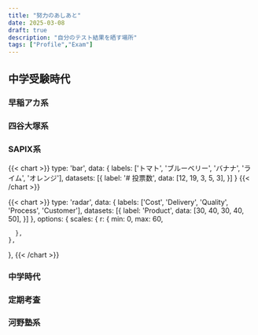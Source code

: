```yaml
---
title: "努力のあしあと"
date: 2025-03-08
draft: true
description: "自分のテスト結果を晒す場所"
tags: ["Profile","Exam"]
---
```


## 中学受験時代
### 早稲アカ系
### 四谷大塚系
### SAPIX系

{{< chart >}}
type: 'bar',
data: {
  labels: ['トマト', 'ブルーベリー', 'バナナ', 'ライム', 'オレンジ'],
  datasets: [{
    label: '# 投票数',
    data: [12, 19, 3, 5, 3],
  }]
}
{{< /chart >}}

{{< chart >}}
  type: 'radar',
  data: {
    labels: ['Cost', 'Delivery', 'Quality', 'Process', 'Customer'],
    datasets: [{
      label: 'Product',
      data: [30, 40, 30, 40, 50],
    }]
  },
  options: {
    scales: {
      r: {
        min: 0,
        max: 60,

      },
    },
  },
{{< /chart >}}


### 中学時代
### 定期考査
### 河野塾系
